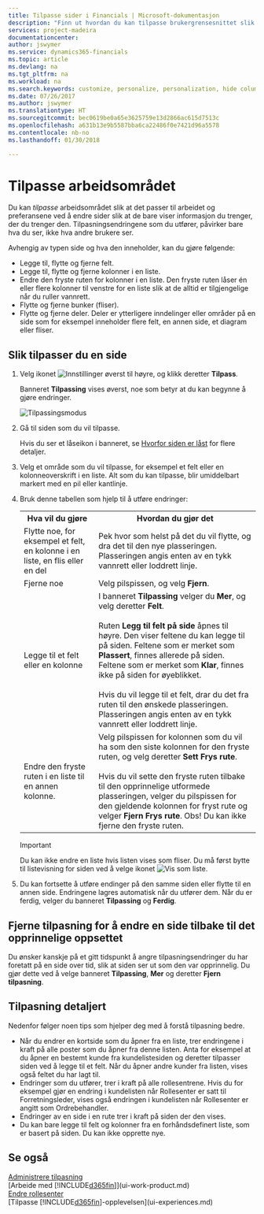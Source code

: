 ```yaml
---
title: Tilpasse sider i Financials | Microsoft-dokumentasjon
description: "Finn ut hvordan du kan tilpasse brukergrensesnittet slik at det passer til din arbeidsmåte."
services: project-madeira
documentationcenter: 
author: jswymer
ms.service: dynamics365-financials
ms.topic: article
ms.devlang: na
ms.tgt_pltfrm: na
ms.workload: na
ms.search.keywords: customize, personalize, personalization, hide columns, remove fields, move fields
ms.date: 07/26/2017
ms.author: jswymer
ms.translationtype: HT
ms.sourcegitcommit: bec0619be0a65e3625759e13d2866ac615d7513c
ms.openlocfilehash: a631b13e9b5587bba6ca22486f0e7421d96a5578
ms.contentlocale: nb-no
ms.lasthandoff: 01/30/2018

---
```

# <a name="personalizing-your-workspace"></a>Tilpasse arbeidsområdet
<!--NAV in the Web client-->
Du kan *tilpasse* arbeidsområdet slik at det passer til arbeidet og preferansene ved å endre sider slik at de bare viser informasjon du trenger, der du trenger den. Tilpasningsendringene som du utfører, påvirker bare hva du ser, ikke hva andre brukere ser. 

Avhengig av typen side og hva den inneholder, kan du gjøre følgende:

-   Legge til, flytte og fjerne felt.
-   Legge til, flytte og fjerne kolonner i en liste.
-   Endre den fryste ruten for kolonner i en liste. Den fryste ruten låser én eller flere kolonner til venstre for en liste slik at de alltid er tilgjengelige når du ruller vannrett.
-   Flytte og fjerne bunker (fliser).
-   Flytte og fjerne deler. Deler er ytterligere inndelinger eller områder på en side som for eksempel inneholder flere felt, en annen side, et diagram eller fliser.  

## <a name="to-personalize-a-page"></a>Slik tilpasser du en side

1. Velg ikonet ![Innstillinger](media/ui-experience/settings_icon_small.png "Innstillinger-ikonet for rollesenteret") øverst til høyre, og klikk deretter **Tilpass**.

    Banneret **Tilpassing** vises øverst, noe som betyr at du kan begynne å gjøre endringer. 

    ![Tilpassingsmodus](media/ui_personalize_mode_small.png "Tilpassingsmodus")

2.  Gå til siden som du vil tilpasse.

    Hvis du ser et låseikon i banneret, se [Hvorfor siden er låst](ui-personalization-locked.md) for flere detaljer.
    
3.  Velg et område som du vil tilpasse, for eksempel et felt eller en kolonneoverskrift i en liste. Alt som du kan tilpasse, blir umiddelbart markert med en pil eller kantlinje.
<!--
    -  If a component can be personalized, an arrow head (![Personalization indicator arrow left](media/ui_personalize_arrow_left.png "Personalization indicator arrow left") or ![Personalization indicator arrow down](media/ui_personalize_arrow_down.png "Personalization indicator arrow down")) appears.
    -   If the component is a part, the extent of the part is indicated by a border.
    -   The freeze pane in a list is indicated by a vertical line along the entire right-side of the last column of the freeze pane.
    -->

4.  Bruk denne tabellen som hjelp til å utføre endringer:     <table>
        <tr><th>Hva vil du gjøre</td><th>Hvordan du gjør det</th></tr>
        <tr><td>Flytte noe, for eksempel et felt, en kolonne i en liste, en flis eller en del</td><td> Pek hvor som helst på det du vil flytte, og dra det til den nye plasseringen. Plasseringen angis enten av en tykk vannrett eller loddrett linje.</td></tr>
        <tr><td>Fjerne noe</td><td>Velg pilspissen, og velg <b>Fjern</b>. </td></tr>
        <tr><td>Legge til et felt eller en kolonne</td><td>I banneret <b>Tilpassing</b> velger du <b>Mer</b>, og velg deretter <b>Felt</b>.<br /></br>Ruten <b>Legg til felt på side</b> åpnes til høyre. Den viser feltene du kan legge til på siden. Feltene som er merket som <b>Plassert</b>, finnes allerede på siden. Feltene som er merket som <b>Klar</b>, finnes ikke på siden for øyeblikket.<br /></br>Hvis du vil legge til et felt, drar du det fra ruten til den ønskede plasseringen. Plasseringen angis enten av en tykk vannrett eller loddrett linje.</td></tr>
        <tr><td>Endre den fryste ruten i en liste til en annen kolonne.</td><td>Velg pilspissen for kolonnen som du vil ha som den siste kolonnen for den fryste ruten, og velg deretter <b>Sett Frys rute</b>.<br /><br/>Hvis du vil sette den fryste ruten tilbake til den opprinnelige utformede plasseringen, velger du pilspissen for den gjeldende kolonnen for fryst rute og velger <b>Fjern Frys rute</b>. Obs!  Du kan ikke fjerne den fryste ruten.</td></tr>
      </table>
    
    > [!IMPORTANT]  
    >   Du kan ikke endre en liste hvis listen vises som fliser. Du må først bytte til listevisning for siden ved å velge ikonet ![Vis som liste](media/ui_show_as_list_icon.png "Vis som liste, pil venstre").
   
5.  Du kan fortsette å utføre endinger på den samme siden eller flytte til en annen side. Endringene lagres automatisk når du utfører dem. Når du er ferdig, velger du banneret **Tilpassing** og **Ferdig**. 

## <a name="clear-personalization-to-change-a-page-back-to-its-original-layout"></a>Fjerne tilpasning for å endre en side tilbake til det opprinnelige oppsettet
Du ønsker kanskje på et gitt tidspunkt å angre tilpasningsendringer du har foretatt på en side over tid, slik at siden ser ut som den var opprinnelig. Du gjør dette ved å velge banneret **Tilpassing**, **Mer** og deretter **Fjern tilpasning**.

## <a name="personalization-in-detail"></a>Tilpasning detaljert
Nedenfor følger noen tips som hjelper deg med å forstå tilpasning bedre.  
-   Når du endrer en kortside som du åpner fra en liste, trer endringene i kraft på alle poster som du åpner fra denne listen. Anta for eksempel at du åpner en bestemt kunde fra kundelistesiden og deretter tilpasser siden ved å legge til et felt. Når du åpner andre kunder fra listen, vises også feltet du har lagt til.
-   Endringer som du utfører, trer i kraft på alle rollesentrene. Hvis du for eksempel gjør en endring i kundelisten når Rollesenter er satt til Forretningsleder, vises også endringen i kundelisten når Rollesenter er angitt som Ordrebehandler. 
-   Endringer av en side i en rute trer i kraft på siden der den vises.  
-   Du kan bare legge til felt og kolonner fra en forhåndsdefinert liste, som er basert på siden. Du kan ikke opprette nye.

## <a name="see-also"></a>Se også
[Administrere tilpasning](ui-personalization-manage.md)  
[Arbeide med [!INCLUDE[d365fin](includes/d365fin_md.md)]](ui-work-product.md)  
[Endre rollesenter](change-role.md)  
[Tilpasse [!INCLUDE[d365fin](includes/d365fin_md.md)]-opplevelsen](ui-experiences.md)  

